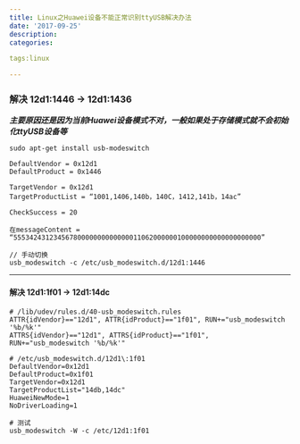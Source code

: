 ```yaml
---
title: Linux之Huawei设备不能正常识别ttyUSB解决办法
date: '2017-09-25'
description:
categories:

tags:linux

---
```


>

### 解决 12d1:1446 -> 12d1:1436

>

***主要原因还是因为当前Huawei设备模式不对，一般如果处于存储模式就不会初始化ttyUSB设备等***

>

	sudo apt-get install usb-modeswitch

>

	DefaultVendor = 0x12d1
	DefaultProduct = 0x1446

	TargetVendor = 0x12d1
	TargetProductList = “1001,1406,140b，140C，1412,141b，14ac”

	CheckSuccess = 20

	在messageContent = “55534243123456780000000000000011062000000100000000000000000000”

>

	// 手动切换
	usb_modeswitch -c /etc/usb_modeswitch.d/12d1:1446

>

---

>

#### 解决 12d1:1f01 -> 12d1:14dc

>

	# /lib/udev/rules.d/40-usb_modeswitch.rules
	ATTR{idVendor}=="12d1", ATTR{idProduct}=="1f01", RUN+="usb_modeswitch '%b/%k'"
	ATTRS{idVendor}=="12d1", ATTRS{idProduct}=="1f01", RUN+="usb_modeswitch '%b/%k'"

>

	# /etc/usb_modeswitch.d/12d1\:1f01
	DefaultVendor=0x12d1
	DefaultProduct=0x1f01
	TargetVendor=0x12d1
	TargetProductList="14db,14dc"
	HuaweiNewMode=1
	NoDriverLoading=1

>

	# 测试
	usb_modeswitch -W -c /etc/12d1:1f01

>
